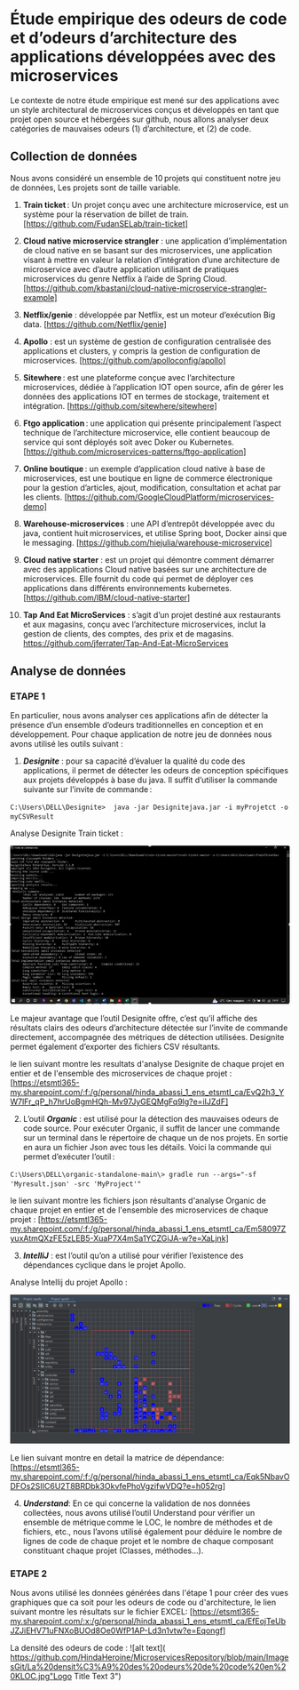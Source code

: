 # Étude empirique des odeurs de code et d’odeurs d’architecture des applications développées avec des microservices

Le contexte de notre étude empirique est mené sur des applications avec un style architectural de microservices conçus et développés en tant que projet open source et hébergées sur github, nous allons analyser deux catégories de mauvaises odeurs (1) d’architecture, et (2) de code. 
    
## Collection de données 
    
Nous avons considéré un ensemble de 10 projets qui constituent notre jeu de données, Les projets sont de taille variable.

1. **Train ticket** : Un projet conçu avec une architecture microservice, est un système pour la réservation de billet de train. [https://github.com/FudanSELab/train-ticket] 

2. **Cloud native microservice strangler** : une application d’implémentation de cloud native en se basant sur des microservices, une application visant à mettre en valeur la relation d’intégration d’une architecture de microservice avec d’autre application utilisant de pratiques microservices du genre Netflix à l’aide de Spring Cloud. [https://github.com/kbastani/cloud-native-microservice-strangler-example]

3. **Netflix/genie** : développée par Netflix, est un moteur d’exécution Big data. [https://github.com/Netflix/genie]

4. **Apollo** : est un système de gestion de configuration centralisée des applications et clusters, y compris la gestion de configuration de microservices.  [https://github.com/apolloconfig/apollo] 

5. **Sitewhere** : est une plateforme conçue avec l’architecture microservices, dédiée à l’application IOT open source, afin de gérer les données des applications IOT en termes de stockage, traitement et intégration. [https://github.com/sitewhere/sitewhere]

6. **Ftgo application** : une application qui présente principalement l’aspect technique de l’architecture microservice, elle contient beaucoup de service qui sont déployés soit avec Doker ou Kubernetes. [https://github.com/microservices-patterns/ftgo-application]

7. **Online boutique** : un exemple d’application cloud native à base de microservices, est une boutique en ligne de commerce électronique pour la gestion d’articles, ajout, modification, consultation et achat par les clients. [https://github.com/GoogleCloudPlatform/microservices-demo]

8. **Warehouse-microservices** : une API d’entrepôt développée avec du java, contient huit microservices, et utilise Spring boot, Docker ainsi que le messaging. [https://github.com/hiejulia/warehouse-microservice]

9. **Cloud native starter** : est un projet qui démontre comment démarrer avec des applications Cloud native basées sur une architecture de microservices. Elle fournit du code qui permet de déployer ces applications dans différents environnements kubernetes. [https://github.com/IBM/cloud-native-starter]

10. **Tap And Eat MicroServices** : s’agit d’un projet destiné aux restaurants et aux magasins, conçu avec l’architecture microservices, inclut la gestion de clients, des comptes, des prix et de magasins. https://github.com/jferrater/Tap-And-Eat-MicroServices 
    
    
## Analyse de données 
    
### ETAPE 1
    
   En particulier, nous avons analyser ces applications afin de détecter la présence d’un ensemble d’odeurs traditionnelles en conception et en développement. Pour chaque application de notre jeu de données nous avons utilisé les outils suivant : 
   
 1. **_Designite_**  : pour sa capacité d’évaluer la qualité du code des applications, il permet de détecter les odeurs de conception spécifiques aux projets développés à base du java. Il suffit d’utiliser la commande suivante sur l’invite de commande : 

`C:\Users\DELL\Designite>  java -jar Designitejava.jar -i myProjetct -o myCSVResult` 

Analyse Designite Train ticket :

![alt text](https://github.com/HindaHeroine/MicroservicesRepository/blob/main/ImagesGit/Analyse%20Designite%20Train%20ticket.JPG "Logo Title Text 1")

Le majeur avantage que l’outil Designite offre, c’est qu’il affiche des résultats clairs des odeurs d’architecture détectée sur l’invite de commande directement, accompagnée des métriques de détection utilisées. Designite permet également d’exporter des fichiers CSV résultants. 

le lien suivant montre les resultats d'analyse Designite de chaque projet en entier et de l'ensemble des microservices de chaque projet : [https://etsmtl365-my.sharepoint.com/:f:/g/personal/hinda_abassi_1_ens_etsmtl_ca/EvQ2h3_YW7lFr_qP_h7hrUoBgmHQh-Mv97JyGEQMgFq9lg?e=iIJZdF]

 
2. L’outil **_Organic_** : est utilisé pour la détection des mauvaises odeurs de code source. Pour exécuter Organic, il suffit de lancer une commande sur un terminal dans le répertoire de chaque un de nos projets. En sortie en aura un fichier Json avec tous les détails. Voici la commande qui permet d’exécuter l’outil :		 

`C:\Users\DELL\organic-standalone-main\> gradle run --args="-sf 'Myresult.json' -src 'MyProject'" `

le lien suivant montre les fichiers json résultants d'analyse Organic de chaque projet en entier et de l'ensemble des microservices de chaque projet : [https://etsmtl365-my.sharepoint.com/:f:/g/personal/hinda_abassi_1_ens_etsmtl_ca/Em58097ZyuxAtmQXzFE5zLEB5-XuaP7X4mSa1YCZGiJA-w?e=XaLjnk]
  

3. **_IntelliJ_** : est l’outil qu’on a utilisé pour vérifier l’existence des dépendances cyclique dans le projet Apollo.

Analyse Intellij du projet Apollo :

![alt text](https://github.com/HindaHeroine/MicroservicesRepository/blob/main/ImagesGit/Analyse%20Intellij%20Apollo.JPG "Logo Title Text 2")

Le lien suivant montre en detail la matrice de dépendance: [https://etsmtl365-my.sharepoint.com/:f:/g/personal/hinda_abassi_1_ens_etsmtl_ca/Eqk5NbavODFOs2SIIC6U2T8BRDbk3OkvfePhoVgzifwVDQ?e=h052rg]
  
4. **_Understand_**: En ce qui concerne la validation de nos données collectées, nous avons utilisé l’outil Understand pour vérifier un ensemble de métrique comme le LOC, le nombre de méthodes et de fichiers, etc., nous l’avons utilisé également pour déduire le nombre de lignes de code de chaque projet et le nombre de chaque composant constituant chaque projet (Classes, méthodes…).

### ETAPE 2

Nous avons utilisé les données générées dans l'étape 1 pour créer des vues graphiques que ca soit pour les odeurs de code ou d'architecture, le lien suivant montre les résultats sur le  fichier EXCEL: [https://etsmtl365-my.sharepoint.com/:x:/g/personal/hinda_abassi_1_ens_etsmtl_ca/EfEojTeUbJZJiEHV71uFNXoBUOd8Oe0WfP1AP-Ld3n1vtw?e=Eqongf]

La densité des odeurs de code : 
![alt text]( https://github.com/HindaHeroine/MicroservicesRepository/blob/main/ImagesGit/La%20densit%C3%A9%20des%20odeurs%20de%20code%20en%20KLOC.jpg"Logo Title Text 3")

    
    
